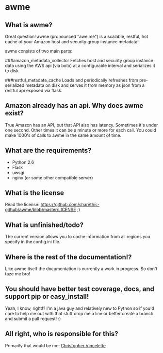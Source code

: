 # awme
What is awme?
-------------
Great question! awme (pronounced "awe me") is a scalable, restful, hot cache of
your Amazon host and security group instance metadata!

awme consists of two main parts:

###amazon_metadata_collector
Fetches host and security group instance data using the AWS api (via boto) at a
configurable interval and serializes it to disk.

###restful_metadata_cache
Loads and periodically refreshes from pre-serialized metadata on disk and
serves it from memory as json from a restful api exposed via flask.

Amazon already has an api. Why does awme exist?
---------------------------------------
True Amazon has an API, but that API also has latency. Sometimes it's under one
second. Other times it can be a minute or more for each call. You could make
1000's of calls to awme in the same amount of time.

What are the requirements?
--------------------------
* Python 2.6
* Flask
* uwsgi
* nginx (or some other compatible server)

What is the license
-------------------
Read the license: https://github.com/sharethis-github/awme/blob/master/LICENSE ;)

What is unfinished/todo?
------------------------
The current version allows you to cache information from all regions you specify
in the config.ini file.

Where is the rest of the documentation!?
----------------------------
Like awme itself the documentation is currently a work in progress.
So don't taze me bro!

You should have better test coverage, docs, and support pip or easy_install!
----------------------------------------------------------------------------
Yeah, I know, right!? I'm a java guy and relatively new to Python so if you'd
care to help me out with that stuff drop me a line or better create a branch
and submit a pull request! :)

All right, who is responsible for this?
----------------------------
Primarily that would be me: [Christopher Vincelette](https://github.com/xavierpayne)
